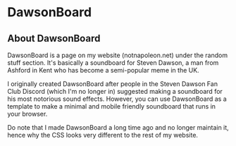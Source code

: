 # DawsonBoard

## About DawsonBoard
DawsonBoard is a page on my website (notnapoleon.net) under the random stuff section. It's basically a soundboard for Steven Dawson, a man from Ashford in Kent who has become a semi-popular meme in the UK.

I originally created DawsonBoard after people in the Steven Dawson Fan Club Discord (which I'm no longer in) suggested making a soundboard for his most notorious sound effects. However, you can use DawsonBoard as a template to make a minimal and mobile friendly soundboard that runs in your browser.


Do note that I made DawsonBoard a long time ago and no longer maintain it, hence why the CSS looks very different to the rest of my website.
